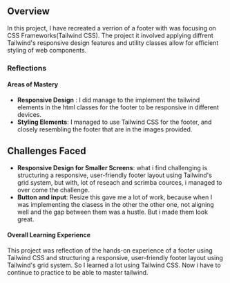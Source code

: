 ## Overview ##

In this project, I have recreated a verrion of a footer with was focusing on CSS Frameworks(Tailwind CSS). The project it involved applying diffrent Tailwind's responsive design features and utility classes allow for efficient styling of web components.

### Reflections

#### Areas of Mastery

- **Responsive Design** : I did manage to the implement the tailwind elements in the html classes for the footer to be responsive in different devices.
- **Styling Elements**: I managed to use Tailwind CSS for the footer, and closely resembling the footer that are in the images provided.

## Challenges Faced ## 

- **Responsive Design for Smaller Screens**: what i find challenging is  structuring a responsive, user-friendly footer layout using Tailwind's grid system, but with, lot of reseach and scrimba cources, i managed to over come the challenge.
- **Button and input**: Resize this gave me a lot of work, because when I was implementing the clasess in the other the other one, not aligning well and the gap between them was a hustle. But i made them look great.

#### Overall Learning Experience

This project was reflection of the hands-on experience of a footer using Tailwind CSS and structuring a responsive, user-friendly footer layout using Tailwind's grid system. So I learned a lot using Tailwind CSS. Now i have to continue to practice to be able to master tailwind.